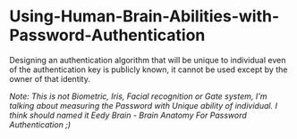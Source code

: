 # Using-Human-Brain-Abilities-with-Password-Authentication
Designing an authentication algorithm that will be unique to individual even of the authentication key is publicly known, it cannot be used except by the owner of that identity.

*Note: This is not Biometric, Iris, Facial recognition or Gate system, I'm talking about measuring the Password with Unique ability of individual.*
*I think should named it Eedy Brain - Brain Anatomy For Password Authentication ;)*
